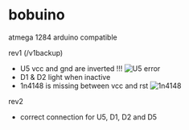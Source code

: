 # bobuino
atmega 1284 arduino compatible

rev1 (/v1backup)
- U5 vcc and gnd are inverted !!!
![U5 error](IMG/err1.JPG)
- D1 & D2 light when inactive
- 1n4148 is missing between vcc and rst
![1n4148](IMG/err2.JPG)

rev2 
- correct connection for U5, D1, D2 and D5

